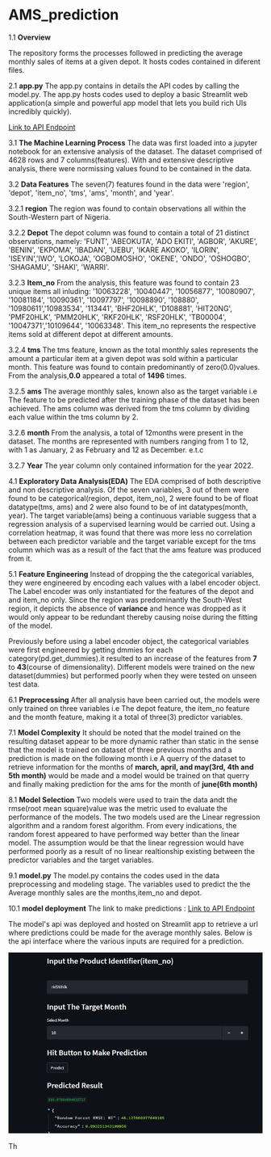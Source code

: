 # AMS_prediction

1.1 **Overview**
<p> The repository forms the processes followed in predicting the average monthly sales of items at a given depot. It hosts codes contained in diferent files.</p> 

2.1 **app.py**
The app.py contains in details the API codes by calling the model.py. The app.py hosts codes used to deploy a basic Streamlit web application(a simple and powerful app model that lets you build rich UIs incredibly quickly). 

<a href = 'https://chibuikem01-ams-prediction-app-xicroh.streamlit.app/'>Link to API Endpoint<a/>
 
3.1 **The Machine Learning Process**
 The data was first loaded into a jupyter notebook for an extensive analysis of the dataset. The dataset comprised of 4628 rows and 7 columns(features).
 With and extensive descriptive analysis, there were normissing values found to be contained in the data.
 
3.2 **Data Features**
 The seven(7) features found in the data were 'region', 'depot', 'item_no', 'tms', 'ams', 'month', and 'year'.
 
3.2.1 **region**
 The region was found to contain observations all within the South-Western part of Nigeria.
 
3.2.2 **Depot**
 The depot column was found to contain a total of 21 distinct observations, namely: 'FUNT', 'ABEOKUTA', 'ADO EKITI', 'AGBOR', 'AKURE', 'BENIN',
 'EKPOMA', 'IBADAN', 'IJEBU', 'IKARE AKOKO', 'ILORIN', 'ISEYIN','IWO', 'LOKOJA', 'OGBOMOSHO', 'OKENE', 'ONDO', 'OSHOGBO',
 'SHAGAMU', 'SHAKI', 'WARRI'.
 
3.2.3 **Item_no**
 From the analysis, this feature was found to contain 23 unique items all inluding: '10063228', '10040447', '10056877', '10080907', '10081184',
'10090361', '10097797', '10098890', '108880', '10980611','10983534', '113441', 'BHF20HLK', 'D108881', 'HIT20NG', 'PMF20HLK', 'PMM20HLK', 'RKF20HLK', 'RSF20HLK', 'TB00004', '10047371','10109644', '10063348'. This item_no represents the respective items sold at different depot at different amounts.
 
3.2.4 **tms**
The tms feature, known as the total monthly sales represents the amount a particular item at a given depot was sold within a particular month. This feature was found to contain predominantly of zero(0.0)values. From the analysis,**0.0** appeared a total of **1496** times.
 
3.2.5 **ams**
The average monthly sales, known also as the target variable i.e The feature to be predicted after the training phase of the dataset has been achieved. The ams column was derived from the tms column by dividing each value within the tms column by 2.
 
3.2.6 **month**
 From the analysis, a total of 12months were present in the dataset. The months are represented with numbers ranging from 1 to 12, with 1 as January, 2 as February and 12 as December. e.t.c
 
3.2.7 **Year**
 The year column only  contained information for the year 2022.
 
4.1 **Exploratory Data Analysis(EDA)**
The EDA comprised of both descriptive and non descriptive analysis. Of the seven variables, 3 out of them were found to be categorical(region, depot, item_no), 2 were found to be of float datatype(tms, ams) and 2 were also found to be of int datatypes(month, year). The target variable(ams) being a continuous variable suggess that a regression analysis of a supervised learning would be carried out.
 Using a correlation heatmap, it was found that there was more less no correlation between each predictor variable and the target variable except for the tms column which was as a result of the fact that the ams feature was produced from it.
 
5.1 **Feature Engineering**
 Instead of dropping the the categorical variables, they were engineered by encoding each values with a label encoder object. The Label encoder was only instantiated for the features of the depot and and item_no only. Since the region was predominantly the South-West region, it depicts the absence of **variance** and hence was dropped as it would only appear to be redundant thereby causing noise during the fitting of the model.
 
 Previously before using a label encoder object, the categorical variables were first engineered by getting dmmies for each category(pd.get_dummies).it resulted to an increase of the features from **7** to **43**(course of dimensionality). Different models were trained on the new dataset(dummies) but  performed poorly when they were tested on unseen test data.
 
6.1 **Preprocessing**
 After all analysis have been carried out, the models were only trained on three variables i.e The depot feature, the item_no feature and the month feature, making it a total of three(3) predictor variables.
 
7.1 **Model Complexity**
 It should be noted that the model trained on the resulting dataset appear to be more dynamic rather than static in the sense that the model is trained on dataset of three previous months and a prediction is made on the following month i.e A querry of the dataset to retrieve information for the months of **march, april, and may(3rd, 4th and 5th month)** would be made and a model would be trained on that querry and finally making prediction for the ams for the month of **june(6th month)**
 
8.1 **Model Selection**
 Two models were used to train the data andt the  rmse(root mean square)value  was the metric used to evaluate the performance of the models. The two models used are the Linear regression  algorithm and a random forest algorithm. From every indications, the random forest appeared to have performed way better than the linear model. The assumption would be that the linear regression would have performed poorly as a result of no linear realtionship existing between the predictor variables and the target variables.
 

9.1 **model.py**
 The model.py contains the codes used in the data preprocessing and modeling stage. The variables used to predict the the Average monthly sales are the months,item_no and depot. 
 
10.1 **model deployment**
The link to make predictions : <a href = 'https://chibuikem01-ams-prediction-app-xicroh.streamlit.app/'>Link to API Endpoint<a/>
 
The model's api was deployed and hosted on Streamlit app to retrieve a url where predictions could be made for the average monthly sales. 
Below is the api interface where the various inputs are required for a prediction.

<p align='center'>
   <img src="images/streamlit_outpt.jpg"
   alt='API prediction UI'
   width=700px/>
   <br>
</p>


Th
